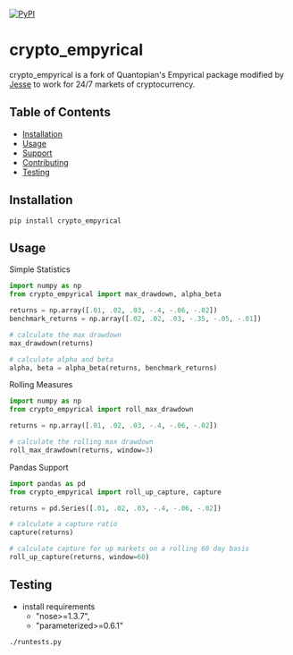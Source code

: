 [![PyPI](https://img.shields.io/pypi/v/crypto_empyrical?color=%234ec726&style=flat-square)](https://pypi.org/project/crypto_empyrical/)

# crypto_empyrical

crypto_empyrical is a fork of Quantopian's Empyrical package modified by [Jesse](https://jesse.trade) to work for 24/7 markets of cryptocurrency. 

## Table of Contents

- [Installation](#installation)
- [Usage](#usage)
- [Support](#support)
- [Contributing](#contributing)
- [Testing](#testing)

## Installation
```
pip install crypto_empyrical
```

## Usage

Simple Statistics
```python
import numpy as np
from crypto_empyrical import max_drawdown, alpha_beta

returns = np.array([.01, .02, .03, -.4, -.06, -.02])
benchmark_returns = np.array([.02, .02, .03, -.35, -.05, -.01])

# calculate the max drawdown
max_drawdown(returns)

# calculate alpha and beta
alpha, beta = alpha_beta(returns, benchmark_returns)

```

Rolling Measures
```python
import numpy as np
from crypto_empyrical import roll_max_drawdown

returns = np.array([.01, .02, .03, -.4, -.06, -.02])

# calculate the rolling max drawdown
roll_max_drawdown(returns, window=3)

```

Pandas Support
```python
import pandas as pd
from crypto_empyrical import roll_up_capture, capture

returns = pd.Series([.01, .02, .03, -.4, -.06, -.02])

# calculate a capture ratio
capture(returns)

# calculate capture for up markets on a rolling 60 day basis
roll_up_capture(returns, window=60)
```

## Testing
- install requirements
  - "nose>=1.3.7",
  - "parameterized>=0.6.1"

```
./runtests.py
```
